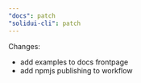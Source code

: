 ```yaml
---
"docs": patch
"solidui-cli": patch
---
```


Changes:

- add examples to docs frontpage
- add npmjs publishing to workflow
